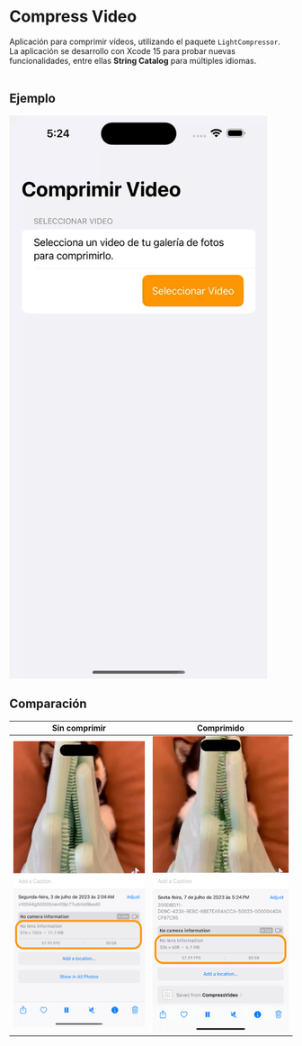 # Compress Video

Aplicación para comprimir vídeos, utilizando el paquete `LightCompressor`.<br>
La aplicación se desarrollo con Xcode 15 para probar nuevas funcionalidades, entre ellas __String Catalog__ para múltiples idiomas.<br><br>

## Ejemplo

![Image](image.gif)

## Comparación

| Sin comprimir | Comprimido |
|---------------|------------|
| ![Imagen 1](uncompressed.png) | ![Imagen 2](compressed.png) |
